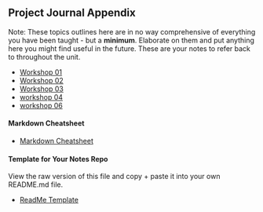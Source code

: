 ## Project Journal Appendix

Note: These topics outlines here are in no way comprehensive of everything you have been taught - but a **minimum**. Elaborate on them and put anything here you might find useful in the future. These are your notes to refer back to throughout the unit.

+ [Workshop 01](https://github.com/KyleGoslan/Digital-Media-Design/blob/master/Notes/01.md)
+ [Workshop 02](https://github.com/KyleGoslan/Digital-Media-Design/blob/master/Notes/02.md)
+ [Workshop 03](https://github.com/KyleGoslan/Digital-Media-Design/blob/master/Notes/03.md)
+ [workshop 04](https://github.com/KyleGoslan/Digital-Media-Design/blob/master/Notes/04.md)
+ [workshop 06](https://github.com/KyleGoslan/Digital-Media-Design/blob/master/Notes/06.md)

#### Markdown Cheatsheet
+ [Markdown Cheatsheet](https://guides.github.com/features/mastering-markdown/)

#### Template for Your Notes Repo
View the raw version of this file and copy + paste it into your own README.md file. 
+ [ReadMe Template](https://github.com/KyleGoslan/Digital-Media-Design/blob/master/Notes/Template.md)
